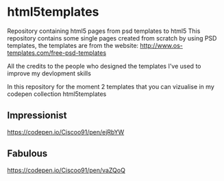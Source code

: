 # html5templates
Repository containing html5 pages from psd templates to html5
This repository contains some single pages created from scratch by using PSD templates,
the templates are from the website: http://www.os-templates.com/free-psd-templates

All the credits to the people who designed the templates I've used to improve my devlopment skills 

In this repository for the moment 2 templates that you can vizualise in my codepen collection html5templates

## Impressionist

https://codepen.io/Ciscoo91/pen/ejRbYW

## Fabulous

https://codepen.io/Ciscoo91/pen/vaZQoQ


